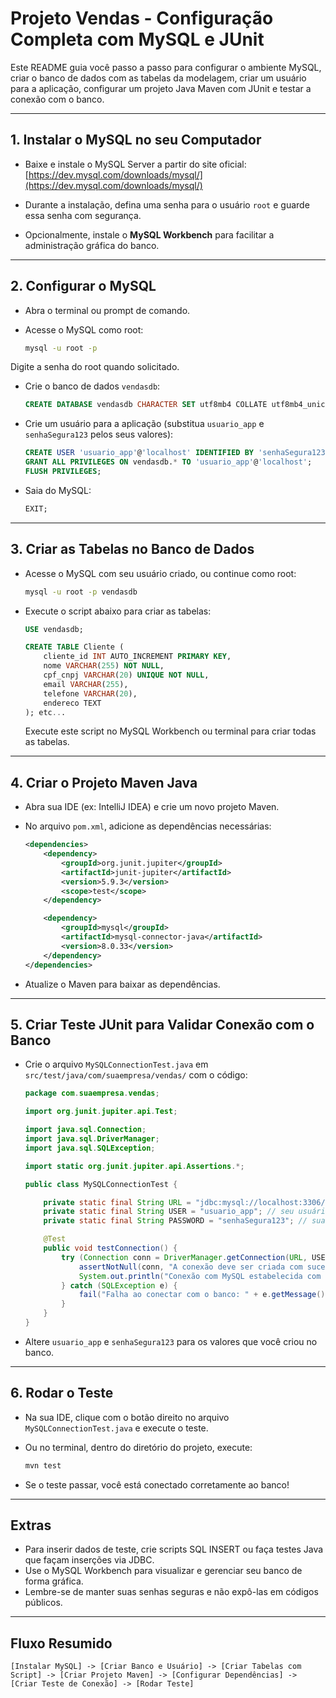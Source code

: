 # Projeto Vendas - Configuração Completa com MySQL e JUnit

Este README guia você passo a passo para configurar o ambiente MySQL, criar o banco de dados com as tabelas da modelagem, criar um usuário para a aplicação, configurar um projeto Java Maven com JUnit e testar a conexão com o banco.

---

## 1. Instalar o MySQL no seu Computador

- Baixe e instale o MySQL Server a partir do site oficial:
  [https://dev.mysql.com/downloads/mysql/](https://dev.mysql.com/downloads/mysql/)

- Durante a instalação, defina uma senha para o usuário `root` e guarde essa senha com segurança.

- Opcionalmente, instale o **MySQL Workbench** para facilitar a administração gráfica do banco.

---

## 2. Configurar o MySQL
    
- Abra o terminal ou prompt de comando.

- Acesse o MySQL como root:

  ```bash
  mysql -u root -p


Digite a senha do root quando solicitado.

- Crie o banco de dados `vendasdb`:

  ```sql
  CREATE DATABASE vendasdb CHARACTER SET utf8mb4 COLLATE utf8mb4_unicode_ci;
  ```

- Crie um usuário para a aplicação (substitua `usuario_app` e `senhaSegura123` pelos seus valores):

  ```sql
  CREATE USER 'usuario_app'@'localhost' IDENTIFIED BY 'senhaSegura123';
  GRANT ALL PRIVILEGES ON vendasdb.* TO 'usuario_app'@'localhost';
  FLUSH PRIVILEGES;
  ```

- Saia do MySQL:

  ```sql
  EXIT;
  ```

-----

## 3\. Criar as Tabelas no Banco de Dados

- Acesse o MySQL com seu usuário criado, ou continue como root:

  ```bash
  mysql -u root -p vendasdb
  ```

- Execute o script abaixo para criar as tabelas:

  ```sql
  USE vendasdb;

  CREATE TABLE Cliente (
      cliente_id INT AUTO_INCREMENT PRIMARY KEY,
      nome VARCHAR(255) NOT NULL,
      cpf_cnpj VARCHAR(20) UNIQUE NOT NULL,
      email VARCHAR(255),
      telefone VARCHAR(20),
      endereco TEXT
  ); etc...
  ```

  Execute este script no MySQL Workbench ou terminal para criar todas as tabelas.

-----

## 4\. Criar o Projeto Maven Java

- Abra sua IDE (ex: IntelliJ IDEA) e crie um novo projeto Maven.

- No arquivo `pom.xml`, adicione as dependências necessárias:

  ```xml
  <dependencies>
      <dependency>
          <groupId>org.junit.jupiter</groupId>
          <artifactId>junit-jupiter</artifactId>
          <version>5.9.3</version>
          <scope>test</scope>
      </dependency>

      <dependency>
          <groupId>mysql</groupId>
          <artifactId>mysql-connector-java</artifactId>
          <version>8.0.33</version>
      </dependency>
  </dependencies>
  ```

- Atualize o Maven para baixar as dependências.

-----

## 5\. Criar Teste JUnit para Validar Conexão com o Banco

- Crie o arquivo `MySQLConnectionTest.java` em `src/test/java/com/suaempresa/vendas/` com o código:

  ```java
  package com.suaempresa.vendas;

  import org.junit.jupiter.api.Test;

  import java.sql.Connection;
  import java.sql.DriverManager;
  import java.sql.SQLException;

  import static org.junit.jupiter.api.Assertions.*;

  public class MySQLConnectionTest {

      private static final String URL = "jdbc:mysql://localhost:3306/vendasdb?useSSL=false&serverTimezone=UTC";
      private static final String USER = "usuario_app"; // seu usuário criado no MySQL
      private static final String PASSWORD = "senhaSegura123"; // sua senha

      @Test
      public void testConnection() {
          try (Connection conn = DriverManager.getConnection(URL, USER, PASSWORD)) {
              assertNotNull(conn, "A conexão deve ser criada com sucesso");
              System.out.println("Conexão com MySQL estabelecida com sucesso!");
          } catch (SQLException e) {
              fail("Falha ao conectar com o banco: " + e.getMessage());
          }
      }
  }
  ```

- Altere `usuario_app` e `senhaSegura123` para os valores que você criou no banco.

-----

## 6\. Rodar o Teste

- Na sua IDE, clique com o botão direito no arquivo `MySQLConnectionTest.java` e execute o teste.

- Ou no terminal, dentro do diretório do projeto, execute:

  ```bash
  mvn test
  ```

- Se o teste passar, você está conectado corretamente ao banco\!

-----

## Extras

* Para inserir dados de teste, crie scripts SQL INSERT ou faça testes Java que façam inserções via JDBC.
* Use o MySQL Workbench para visualizar e gerenciar seu banco de forma gráfica.
* Lembre-se de manter suas senhas seguras e não expô-las em códigos públicos.

-----

## Fluxo Resumido

```plaintext
[Instalar MySQL] -> [Criar Banco e Usuário] -> [Criar Tabelas com Script] -> [Criar Projeto Maven] -> [Configurar Dependências] -> [Criar Teste de Conexão] -> [Rodar Teste]
```